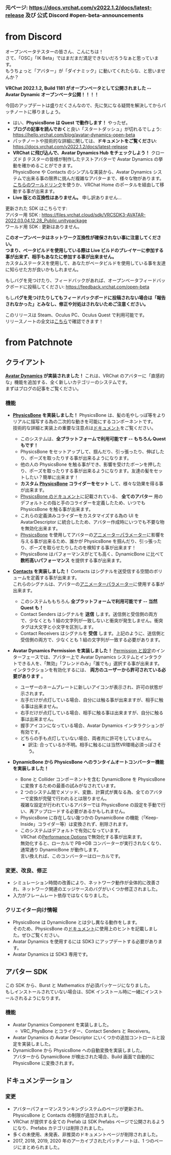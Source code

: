 ### 元ページ: https://docs.vrchat.com/v2022.1.2/docs/latest-release 及び 公式 Discord #open-beta-announcements

# from Discord

オープンベータテスターの皆さん、こんにちは！  
さて、「OSC」「IK Beta」ではまだまだ満足できないだろうなぁと思っています。  
もうちょっと「アバター」が「ダイナミック」に動いてくれたらな、と思いませんか？

**VRChat 2022.1.2, Build 1181 がオープンベータとして公開されました -- Avatar Dynamic オープンベータ公開！！！！**

今回のアップデートは盛りだくさんなので、先に気になる疑問を解決してからパッチノートに移りましょう。

- はい、**PhysicsBone は Quest で動作します！** やったぜ。
- **ブログの記事を読んでおく**と良い「スタートダッシュ」が切れるでしょう: https://hello.vrchat.com/blog/avatar-dynamics-open-beta
- パッチノートや技術的な詳細に関しては、**ドキュメントをご覧ください**: https://docs.vrchat.com/v2022.1.2/docs/latest-release
- **VRChat に飛び込んで、Avatar Dynamics Hub をチェックしよう！** クローズド β テスターの皆様が制作したテストアバターで Avatar Dynamics の挙動を確かめることができます。  
  PhysicsBone や Contacts のシンプルな実装から、Avatar Dynamics システムで出来る事の限界に挑んだ複雑なアバターまで、様々な物があります。  
  [こちらのワールドリンク](https://vrchat.com/home/world/wrld_f995a2eb-7ddc-4558-aef1-815c3b23df6c)を使うか、VRChat Home のポータルを経由して移動する事が出来ます。
- **Live 版との互換性はありません。** 申し訳ありません...

更新された SDK はこちらです:  
アバター用 SDK : https://files.vrchat.cloud/sdk/VRCSDK3-AVATAR-2022.03.04.12.28_Public.unitypackage  
ワールド用 SDK : 更新はありません。

**このオープンベータはネットワーク互換性が確保されない事に注意してください。**  
**つまり、ベータビルドを使用している際は Live ビルドのプレイヤーに参加する事が出来ず、相手もあなたに参加する事が出来ません。**  
カスタムステータスを使用して、あなたがベータビルドを使用している事を友達に知らせた方が良いかもしれません。

もしバグを見つけたり、フィードバックがあれば、オープンベータフィードバックボードに投稿してください: https://feedback.vrchat.com/open-beta

もし**バグを見つけたりしてもフィードバックボードに投稿されない場合は「報告されなかった」とみなし、修正や対処はされないためご注意ください。**

このリリースは Steam、Oculus PC、Oculus Quest で利用可能です。  
リリースノートの全文は[こちら](https://docs.vrchat.com/v2022.1.2/docs/latest-release)で確認できます！

# from Patchnote

## クライアント

**[Avatar Dynamics](https://docs.vrchat.com/v2022.1.2/docs/avatar-dynamics) が実装されました！** これは、VRChat のアバターに「直感的な」機能を追加する、全く新しいカテゴリーのシステムです。  
まずはブログの記事をご覧ください。

### 機能

- **[PhysicsBone](https://docs.vrchat.com/v2022.1.2/docs/physbones) を実装しました！** PhysicsBone は、髪の毛やしっぽ等をよりリアルに描写する為の二次的な動きを可能にするコンポーネントです。  
  技術的な詳細と実装上の重要な注意点は[ドキュメント](https://docs.vrchat.com/v2022.1.2/docs/physbones)をご覧ください。

  - このシステムは、**全プラットフォームで利用可能です -- もちろん Quest もです！**
  - PhysicsBone をセットアップして、掴んだり、引っ張ったり、伸ばしたり、ポーズを取ったりする事が出来るようになります。
  - 他の人の PhysicsBone を触る事ができ、影響を受けたボーンを押したり、ポーズを取ったりする事が出来るようになります。友達の髪をセットしたい？簡単に出来ます！
  - **カスタム [PhysicsBone](https://docs.vrchat.com/v2022.1.2/docs/physbones) コライダーをセット** して、様々な効果を得る事が出来ます。
  - [PhysicsBone のドキュメント](https://docs.vrchat.com/v2022.1.2/docs/physbones)に記載されている、 **全てのアバター** 用のデフォルトとの指と手のコライダーを定義したため、いつでも PhysicsBone を触る事が出来ます。
  - これらの定義済みコライダーをカスタマイズする為の UI を AvatarDescriptor に統合したため、アバター作成時にいつでも不要な物を無効化出来ます。
  - [PhysicsBone](https://docs.vrchat.com/v2022.1.2/docs/physbones) を使用してアバターの[アニメーターパラメーター](https://docs.vrchat.com/v2022.1.2/docs/animator-parameters)に影響を与える事が出来るため、誰かが PhysicsBone を掴んだり、引っ張ったり、ポーズを取らせたりしたのを検知する事が出来ます！
  - PhysicsBone はパフォーマンスがとても高く、DynamicBone に比べて **数桁高いパフォーマンス** を提供する事が出来ます。

- **[Contacts](https://docs.vrchat.com/v2022.1.2/docs/contacts) を実装しました！** Contacts はシグナルを送受信する空間のボリュームを定義する事が出来ます。  
  これらのシグナルは、アバターの[アニメーターパラメーター](https://docs.vrchat.com/v2022.1.2/docs/animator-parameters)に使用する事が出来ます。

  - このシステムももちろん **全プラットフォームで利用可能です -- 当然 Quest も！**
  - Contact Senders はシグナルを **送信** します。送信側と受信側の両方で、少なくとも 1 組の文字列が一致しないと衝突が発生しません。衝突タグは大文字と小文字を区別します。
  - Contact Receivers はシグナルを **受信** します。上記のように、送信側と受信側の両方で、少なくとも 1 組の文字列が一致する必要があります。

- **Avatar Dynamics Permission を実装しました！** [Permission と設定](https://docs.vrchat.com/v2022.1.2/docs/permissions-and-settings)のインターフェースでは、アバター上で Avatar Dynamics システムとインタラクトできる人を、「無効」「フレンドのみ」「誰でも」選択する事が出来ます。  
  インタラクションを有効化するには、 **両方のユーザーから許可されている必要があります** 。

  - ユーザーのネームプレートに新しいアイコンが表示され、許可の状態が示されます。
  - 左手だけが点灯している場合、自分には触る事が出来ますが、相手に触る事は出来ません。
  - 右手だけが点灯している場合、相手に触る事は出来ますが、自分に触る事は出来ません。
  - 握手アイコンになっている場合、Avatar Dynamics インタラクションが有効です。
  - どちらの手も点灯していない場合、両者共に許可をしていません。
    - 訳注: 合っているか不明。相手に触るには当然VR環境必須っぽさそう。

- **DynamicBone から PhysicsBone へのランタイムオートコンバーター機能を実装しました！**
  - Bone と Collider コンポーネントを含む DynamicBone を PhysicsBone に変換するための最善の試みがなされています。
  - 2 つのシステム間でメソッド、変数、計算式が異なる為、全てのアバターで変換が完璧で行われるとは限りません。  
    複雑な設定が行われているアバターでは PhysicsBone の設定を手動で行い、再アップロードする必要があるかもしれません。
  - PhysicsBone に存在しない幾つかの DynamicBone の機能（「Keep-Inside」コライダー等）は変換されず、削除されます。
  - このシステムはデフォルトで有効になっています。  
    VRChat の[Performance Options](https://docs.vrchat.com/v2022.1.2/docs/vrchat-configuration-window)で無効化する事が出来ます。  
    無効化すると、ローカルで PB→DB コンバーターが実行されなくなり、通常通り DynamicBone が動作します。  
    言い換えれば、このコンバーターはローカルです。

### 変更、改良、修正

- シミュレーション時間の改善により、ネットワーク動作が全体的に改善され、ネットワーク関連のエッジケースのバグがいくつか修正されました。
- 入力がフレームレート依存ではなくなりました。

### クリエイター向け情報

- PhysicsBone は DynamicBone とは少し異なる動作をします。  
  そのため、PhysicsBone の[ドキュメント](https://docs.vrchat.com/v2022.1.2/docs/physbones)に使用上のヒントを記載しました。ぜひご覧ください。
- Avatar Dynamics を使用するには SDK3 にアップデートする必要があります。
- Avatar Dynamics は SDK3 専用です。

## アバター SDK

この SDK から、Burst と Mathematics が必須パッケージになりました。  
もしインストールされていない場合は、SDK インストール時に一緒にインストールされるようになります。

### 機能

- Avatar Dynamics Component を実装しました。
  - VRC_PhysBone とコライダー、Contact Senders と Receivers。
- Avatar Dynamics の Avatar Descriptor にいくつかの追加コントロールと設定を実装しました。
- DynamicBone から PhysicsBone への自動変換を実装しました。  
  アバターから DynamicBone が検出された場合、Build 画面で自動的に PhysicsBone に変換されます。

## ドキュメンテーション

### 変更

- アバターパフォーマンスランキングシステムのページが更新され、PhysicsBone と Contacts の制限が追加されました。
- VRChat が提供する全ての Prefab は SDK Prefabs ページで公開されるようになり、Prefabs カテゴリは削除されました。
- 多くの未使用、未発表、非推奨のドキュメントページが削除されました。
- 2017, 2018, 2019, 2020 年のアーカイブされたパッチノートは、1 つのページにまとめられました。
